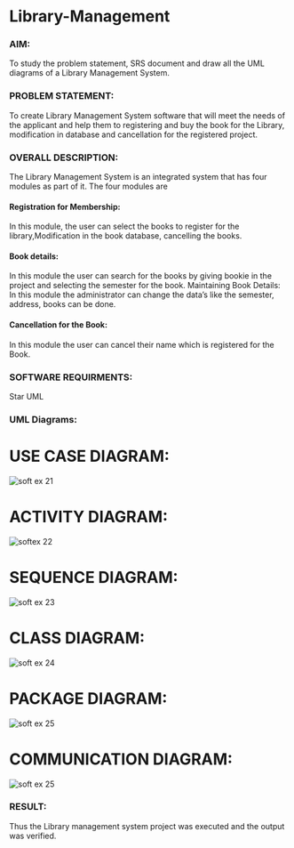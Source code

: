 # Library-Management
### AIM:
To study the problem statement, SRS document and draw all the UML diagrams of a Library Management System.
### PROBLEM STATEMENT:
To create Library Management System software that will meet the needs of the applicant
and help them to registering and buy the book for the Library, modification in database and
cancellation for the registered project.
### OVERALL DESCRIPTION:
The Library Management System is an integrated system that has four modules as part of
it. The four modules are
#### Registration for Membership:
In this module, the user can select the books to register for the library,Modification in the book
database, cancelling the books.
#### Book details:
In this module the user can search for the books by giving bookie in the project and selecting
the semester for the book.
Maintaining Book Details:
In this module the administrator can change the data’s like the semester, address, books can be
done.
#### Cancellation for the Book:
In this module the user can cancel their name which is registered for the Book.
### SOFTWARE REQUIRMENTS:
Star UML
### UML Diagrams:
# USE CASE DIAGRAM:
![soft ex 21](https://github.com/swetha1510/Library-Management/assets/120623583/f9a706ee-7835-434a-aabe-2cf24e423d11)

# ACTIVITY DIAGRAM:
![softex 22](https://github.com/swetha1510/Library-Management/assets/120623583/9b01ce2e-dd61-433b-9105-d4cdb2ad8625)

# SEQUENCE DIAGRAM:
![soft ex 23](https://github.com/swetha1510/Library-Management/assets/120623583/d7257088-28fb-4278-8070-23140ce3a5c8)

# CLASS DIAGRAM:
![soft ex 24](https://github.com/swetha1510/Library-Management/assets/120623583/bad06ddf-aa56-4194-b0dd-b8a5c8e2f543)

# PACKAGE DIAGRAM:
![soft ex  25](https://github.com/swetha1510/Library-Management/assets/120623583/3f9c5c80-b1ea-4e54-8b8c-968c548b9409)

# COMMUNICATION DIAGRAM:
![soft ex 25](https://github.com/swetha1510/Library-Management/assets/120623583/763ce956-d08c-44f2-a89a-eaedb63e1fd2)

### RESULT:
Thus the Library management system project was executed and the output was verified.
